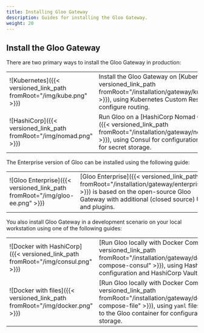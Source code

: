 ```yaml
---
title: Installing Gloo Gateway
description: Guides for installing the Gloo Gateway.
weight: 20
---
```


## Install the Gloo Gateway

There are two primary ways to install the Gloo Gateway in production:

|    |    |
|----|----|
|![Kubernetes]({{< versioned_link_path fromRoot="/img/kube.png" >}}) | Install the Gloo Gateway on [Kubernetes]({{< versioned_link_path fromRoot="/installation/gateway/kubernetes" >}}), using Kubernetes Custom Resources to configure routing. |
| ![HashiCorp]({{< versioned_link_path fromRoot="/img/nomad.png" >}}) | Run Gloo on a [HashiCorp Nomad Cluster]({{< versioned_link_path fromRoot="/installation/gateway/nomad" >}}), using Consul for configuration and Vault for secret storage. |

The Enterprise version of Gloo can be installed using the following guide:

|    |    |
|----|----|
| ![Gloo Enterprise]({{< versioned_link_path fromRoot="/img/gloo-ee.png" >}}) | [Gloo Enterprise]({{< versioned_link_path fromRoot="/installation/gateway/enterprise" >}}) is based on the open-source Gloo Gateway with additional (closed source) UI and plugins. |

You also install Gloo Gateway in a development scenario on your local workstation using one of the following guides:

|    |    |
|----|----|
| ![Docker with HashiCorp]({{< versioned_link_path fromRoot="/img/consul.png" >}}) | [Run Gloo locally with Docker Compose]({{< versioned_link_path fromRoot="/installation/gateway/development/docker-compose-consul" >}}), using HashiCorp Consul for configuration and HashiCorp Vault for secret storage. |
| ![Docker with files]({{< versioned_link_path fromRoot="/img/docker.png" >}}) | [Run Gloo locally with Docker Compose]({{< versioned_link_path fromRoot="/installation/gateway/development/docker-compose-file" >}}), using `yaml` files which are mounted to the Gloo container for configuration and secret storage. |
